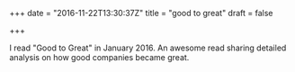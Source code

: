 +++
date = "2016-11-22T13:30:37Z"
title = "good to great"
draft = false

+++

I read "Good to Great" in January 2016. An awesome read sharing detailed analysis on how good companies became great.

